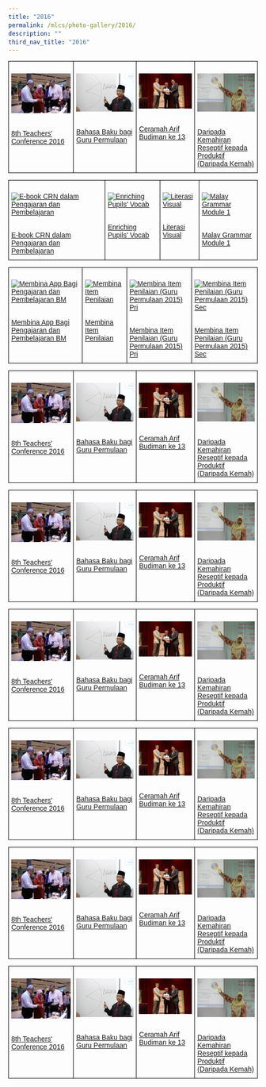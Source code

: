 ```yaml
---
title: "2016"
permalink: /mlcs/photo-gallery/2016/
description: ""
third_nav_title: "2016"
---
```

<style type="text/css">
.tg  {border-collapse:collapse;border-spacing:0;}
.tg td{border-color:black;border-style:solid;border-width:1px;font-family:Arial, sans-serif;font-size:14px;
  overflow:hidden;padding:10px 5px;word-break:normal;}
.tg th{border-color:black;border-style:solid;border-width:1px;font-family:Arial, sans-serif;font-size:14px;
  font-weight:normal;overflow:hidden;padding:10px 5px;word-break:normal;}
.tg .tg-0lax{text-align:left;vertical-align:top}
</style>
<table class="tg">
<thead>
  <tr>
    <td class="tg-0lax"><p><a href="/mlcs/photo-gallery/2016/8th-teachers'-conference-2016"><img src="/images/8th-teacher's-conf-2016-(1).jpeg" alt="8th Teachers' Conference 2016"></a></p><br><a href="/mlcs/photo-gallery/2016/8th-teachers'-conference-2016">
8th Teachers' Conference 2016</a></td>
    <td class="tg-0lax"><p><a href="/mlcs/photo-gallery/2016/bahasa-baku-bagi-guru-permulaan"><img src="/images/bahasa-baku-2016-(1).jpeg" alt="Bahasa Baku bagi Guru Permulaan"></a></p><br><a href="/mlcs/photo-gallery/2016/bahasa-baku-bagi-guru-permulaan">Bahasa Baku bagi Guru Permulaan

</a></td>
    <td class="tg-0lax"><p><a href="/mlcs/photo-gallery/2016/ceramah-arif-budiman-13"><img src="/images/ceramah-arif-budiman-2016-ke-13-(12).jpeg" alt="Ceramah Arif Budiman ke 13"></a></p><br><a href="/mlcs/photo-gallery/2016/ceramah-arif-budiman-13">Ceramah Arif Budiman ke 13</a></td>
		    <td class="tg-0lax"><p><a href="/mlcs/photo-gallery/2016/daripada-kemahiran-reseptif-kepada-produktif-daripada-kemah"><img src="/images/2016-reseptif-img-(1).jpeg" alt="Daripada Kemahiran Reseptif kepada Produktif (Daripada Kemah)"></a></p><br><a href="/mlcs/photo-gallery/2016/daripada-kemahiran-reseptif-kepada-produktif-daripada-kemah">Daripada Kemahiran Reseptif kepada Produktif (Daripada Kemah)</a></td>
			</tr>
</thead>
</table>

<style type="text/css">
.tg  {border-collapse:collapse;border-spacing:0;}
.tg td{border-color:black;border-style:solid;border-width:1px;font-family:Arial, sans-serif;font-size:14px;
  overflow:hidden;padding:10px 5px;word-break:normal;}
.tg th{border-color:black;border-style:solid;border-width:1px;font-family:Arial, sans-serif;font-size:14px;
  font-weight:normal;overflow:hidden;padding:10px 5px;word-break:normal;}
.tg .tg-0lax{text-align:left;vertical-align:top}
</style>
<table class="tg">
<thead>
  <tr>
    <td class="tg-0lax"><p><a href="/mlcs/photo-gallery/2016/e-book-crn-dalam-pengajaran-dan-pembelajaran"><img src="![](/images/ebook-crn-2016-(5).jpeg)" alt="E-book CRN dalam Pengajaran dan Pembelajaran"></a></p><br><a href="/mlcs/photo-gallery/2016/e-book-crn-dalam-pengajaran-dan-pembelajaran">
E-book CRN dalam Pengajaran dan Pembelajaran</a></td>
    <td class="tg-0lax"><p><a href="/mlcs/photo-gallery/2016/enriching-pupils'-vocab"><img src="![](/images/2016-vocab-enrichment-(19).jpeg)" alt="Enriching Pupils' Vocab"></a></p><br><a href="/mlcs/photo-gallery/2016/enriching-pupils'-vocab">Enriching Pupils' Vocab
</a></td>
    <td class="tg-0lax"><p><a href="/mlcs/photo-gallery/2016/literasi-visual"><img src="![](/images/literasi-visual-2016-(3).jpeg)" alt="Literasi Visual"></a></p><br><a href="/mlcs/photo-gallery/2016/literasi-visual">Literasi Visual</a></td>
		    <td class="tg-0lax"><p><a href="/mlcs/photo-gallery/2016/malay-grammar-module-1"><img src="![](/images/malay-grammar-module-1-(11).jpeg)" alt="Malay Grammar Module 1"></a></p><br><a href="/mlcs/photo-gallery/2016/malay-grammar-module-1">Malay Grammar Module 1</a></td>
			</tr>
</thead>
</table>

<style type="text/css">
.tg  {border-collapse:collapse;border-spacing:0;}
.tg td{border-color:black;border-style:solid;border-width:1px;font-family:Arial, sans-serif;font-size:14px;
  overflow:hidden;padding:10px 5px;word-break:normal;}
.tg th{border-color:black;border-style:solid;border-width:1px;font-family:Arial, sans-serif;font-size:14px;
  font-weight:normal;overflow:hidden;padding:10px 5px;word-break:normal;}
.tg .tg-0lax{text-align:left;vertical-align:top}
</style>
<table class="tg">
<thead>
  <tr>
    <td class="tg-0lax"><p><a href="/mlcs/photo-gallery/2016/membina-app-bagi-pengajaran-dan-pembelajaran-bm"><img src="![](/images/app-building-2016-bahasa-melayu-(2).jpeg)" alt="Membina App Bagi Pengajaran dan Pembelajaran BM"></a></p><br><a href="/mlcs/photo-gallery/2016/membina-app-bagi-pengajaran-dan-pembelajaran-bm">
Membina App Bagi Pengajaran dan Pembelajaran BM</a></td>
    <td class="tg-0lax"><p><a href="/mlcs/photo-gallery/2016/membina-item-penilaian"><img src="![](/images/membina-item-penilaian-(9).jpeg)" alt="Membina Item Penilaian"></a></p><br><a href="/mlcs/photo-gallery/2016/membina-item-penilaian">Membina Item Penilaian

</a></td>
    <td class="tg-0lax"><p><a href="/mlcs/photo-gallery/2016/membina-item-penilaian-guru-permulaan-2015-pri"><img src="![](/images/membina-item-penilaian-pri-2016-(1).jpeg)" alt="Membina Item Penilaian (Guru Permulaan 2015) Pri"></a></p><br><a href="/mlcs/photo-gallery/2016/membina-item-penilaian-guru-permulaan-2015-pri">Membina Item Penilaian (Guru Permulaan 2015) Pri</a></td>
		    <td class="tg-0lax"><p><a href="/mlcs/photo-gallery/2016/membina-item-penilaian-guru-permulaan-2015-sec"><img src="![](/images/membina-item-penilaian-sec-2016-(6).jpeg)" alt="Membina Item Penilaian (Guru Permulaan 2015) Sec"></a></p><br><a href="/mlcs/photo-gallery/2016/membina-item-penilaian-guru-permulaan-2015-sec">Membina Item Penilaian (Guru Permulaan 2015) Sec</a></td>
			</tr>
</thead>
</table>

<style type="text/css">
.tg  {border-collapse:collapse;border-spacing:0;}
.tg td{border-color:black;border-style:solid;border-width:1px;font-family:Arial, sans-serif;font-size:14px;
  overflow:hidden;padding:10px 5px;word-break:normal;}
.tg th{border-color:black;border-style:solid;border-width:1px;font-family:Arial, sans-serif;font-size:14px;
  font-weight:normal;overflow:hidden;padding:10px 5px;word-break:normal;}
.tg .tg-0lax{text-align:left;vertical-align:top}
</style>
<table class="tg">
<thead>
  <tr>
    <td class="tg-0lax"><p><a href="/mlcs/photo-gallery/2016/8th-teachers'-conference-2016"><img src="/images/8th-teacher's-conf-2016-(1).jpeg" alt="8th Teachers' Conference 2016"></a></p><br><a href="/mlcs/photo-gallery/2016/8th-teachers'-conference-2016">
8th Teachers' Conference 2016</a></td>
    <td class="tg-0lax"><p><a href="/mlcs/photo-gallery/2016/bahasa-baku-bagi-guru-permulaan"><img src="/images/bahasa-baku-2016-(1).jpeg" alt="Bahasa Baku bagi Guru Permulaan"></a></p><br><a href="/mlcs/photo-gallery/2016/bahasa-baku-bagi-guru-permulaan">Bahasa Baku bagi Guru Permulaan

</a></td>
    <td class="tg-0lax"><p><a href="/mlcs/photo-gallery/2016/ceramah-arif-budiman-13"><img src="/images/ceramah-arif-budiman-2016-ke-13-(12).jpeg" alt="Ceramah Arif Budiman ke 13"></a></p><br><a href="/mlcs/photo-gallery/2016/ceramah-arif-budiman-13">Ceramah Arif Budiman ke 13</a></td>
		    <td class="tg-0lax"><p><a href="/mlcs/photo-gallery/2016/daripada-kemahiran-reseptif-kepada-produktif-daripada-kemah"><img src="/images/2016-reseptif-img-(1).jpeg" alt="Daripada Kemahiran Reseptif kepada Produktif (Daripada Kemah)"></a></p><br><a href="/mlcs/photo-gallery/2016/daripada-kemahiran-reseptif-kepada-produktif-daripada-kemah">Daripada Kemahiran Reseptif kepada Produktif (Daripada Kemah)</a></td>
			</tr>
</thead>
</table>

<style type="text/css">
.tg  {border-collapse:collapse;border-spacing:0;}
.tg td{border-color:black;border-style:solid;border-width:1px;font-family:Arial, sans-serif;font-size:14px;
  overflow:hidden;padding:10px 5px;word-break:normal;}
.tg th{border-color:black;border-style:solid;border-width:1px;font-family:Arial, sans-serif;font-size:14px;
  font-weight:normal;overflow:hidden;padding:10px 5px;word-break:normal;}
.tg .tg-0lax{text-align:left;vertical-align:top}
</style>
<table class="tg">
<thead>
  <tr>
    <td class="tg-0lax"><p><a href="/mlcs/photo-gallery/2016/8th-teachers'-conference-2016"><img src="/images/8th-teacher's-conf-2016-(1).jpeg" alt="8th Teachers' Conference 2016"></a></p><br><a href="/mlcs/photo-gallery/2016/8th-teachers'-conference-2016">
8th Teachers' Conference 2016</a></td>
    <td class="tg-0lax"><p><a href="/mlcs/photo-gallery/2016/bahasa-baku-bagi-guru-permulaan"><img src="/images/bahasa-baku-2016-(1).jpeg" alt="Bahasa Baku bagi Guru Permulaan"></a></p><br><a href="/mlcs/photo-gallery/2016/bahasa-baku-bagi-guru-permulaan">Bahasa Baku bagi Guru Permulaan

</a></td>
    <td class="tg-0lax"><p><a href="/mlcs/photo-gallery/2016/ceramah-arif-budiman-13"><img src="/images/ceramah-arif-budiman-2016-ke-13-(12).jpeg" alt="Ceramah Arif Budiman ke 13"></a></p><br><a href="/mlcs/photo-gallery/2016/ceramah-arif-budiman-13">Ceramah Arif Budiman ke 13</a></td>
		    <td class="tg-0lax"><p><a href="/mlcs/photo-gallery/2016/daripada-kemahiran-reseptif-kepada-produktif-daripada-kemah"><img src="/images/2016-reseptif-img-(1).jpeg" alt="Daripada Kemahiran Reseptif kepada Produktif (Daripada Kemah)"></a></p><br><a href="/mlcs/photo-gallery/2016/daripada-kemahiran-reseptif-kepada-produktif-daripada-kemah">Daripada Kemahiran Reseptif kepada Produktif (Daripada Kemah)</a></td>
			</tr>
</thead>
</table>

<style type="text/css">
.tg  {border-collapse:collapse;border-spacing:0;}
.tg td{border-color:black;border-style:solid;border-width:1px;font-family:Arial, sans-serif;font-size:14px;
  overflow:hidden;padding:10px 5px;word-break:normal;}
.tg th{border-color:black;border-style:solid;border-width:1px;font-family:Arial, sans-serif;font-size:14px;
  font-weight:normal;overflow:hidden;padding:10px 5px;word-break:normal;}
.tg .tg-0lax{text-align:left;vertical-align:top}
</style>
<table class="tg">
<thead>
  <tr>
    <td class="tg-0lax"><p><a href="/mlcs/photo-gallery/2016/8th-teachers'-conference-2016"><img src="/images/8th-teacher's-conf-2016-(1).jpeg" alt="8th Teachers' Conference 2016"></a></p><br><a href="/mlcs/photo-gallery/2016/8th-teachers'-conference-2016">
8th Teachers' Conference 2016</a></td>
    <td class="tg-0lax"><p><a href="/mlcs/photo-gallery/2016/bahasa-baku-bagi-guru-permulaan"><img src="/images/bahasa-baku-2016-(1).jpeg" alt="Bahasa Baku bagi Guru Permulaan"></a></p><br><a href="/mlcs/photo-gallery/2016/bahasa-baku-bagi-guru-permulaan">Bahasa Baku bagi Guru Permulaan

</a></td>
    <td class="tg-0lax"><p><a href="/mlcs/photo-gallery/2016/ceramah-arif-budiman-13"><img src="/images/ceramah-arif-budiman-2016-ke-13-(12).jpeg" alt="Ceramah Arif Budiman ke 13"></a></p><br><a href="/mlcs/photo-gallery/2016/ceramah-arif-budiman-13">Ceramah Arif Budiman ke 13</a></td>
		    <td class="tg-0lax"><p><a href="/mlcs/photo-gallery/2016/daripada-kemahiran-reseptif-kepada-produktif-daripada-kemah"><img src="/images/2016-reseptif-img-(1).jpeg" alt="Daripada Kemahiran Reseptif kepada Produktif (Daripada Kemah)"></a></p><br><a href="/mlcs/photo-gallery/2016/daripada-kemahiran-reseptif-kepada-produktif-daripada-kemah">Daripada Kemahiran Reseptif kepada Produktif (Daripada Kemah)</a></td>
			</tr>
</thead>
</table>

<style type="text/css">
.tg  {border-collapse:collapse;border-spacing:0;}
.tg td{border-color:black;border-style:solid;border-width:1px;font-family:Arial, sans-serif;font-size:14px;
  overflow:hidden;padding:10px 5px;word-break:normal;}
.tg th{border-color:black;border-style:solid;border-width:1px;font-family:Arial, sans-serif;font-size:14px;
  font-weight:normal;overflow:hidden;padding:10px 5px;word-break:normal;}
.tg .tg-0lax{text-align:left;vertical-align:top}
</style>
<table class="tg">
<thead>
  <tr>
    <td class="tg-0lax"><p><a href="/mlcs/photo-gallery/2016/8th-teachers'-conference-2016"><img src="/images/8th-teacher's-conf-2016-(1).jpeg" alt="8th Teachers' Conference 2016"></a></p><br><a href="/mlcs/photo-gallery/2016/8th-teachers'-conference-2016">
8th Teachers' Conference 2016</a></td>
    <td class="tg-0lax"><p><a href="/mlcs/photo-gallery/2016/bahasa-baku-bagi-guru-permulaan"><img src="/images/bahasa-baku-2016-(1).jpeg" alt="Bahasa Baku bagi Guru Permulaan"></a></p><br><a href="/mlcs/photo-gallery/2016/bahasa-baku-bagi-guru-permulaan">Bahasa Baku bagi Guru Permulaan

</a></td>
    <td class="tg-0lax"><p><a href="/mlcs/photo-gallery/2016/ceramah-arif-budiman-13"><img src="/images/ceramah-arif-budiman-2016-ke-13-(12).jpeg" alt="Ceramah Arif Budiman ke 13"></a></p><br><a href="/mlcs/photo-gallery/2016/ceramah-arif-budiman-13">Ceramah Arif Budiman ke 13</a></td>
		    <td class="tg-0lax"><p><a href="/mlcs/photo-gallery/2016/daripada-kemahiran-reseptif-kepada-produktif-daripada-kemah"><img src="/images/2016-reseptif-img-(1).jpeg" alt="Daripada Kemahiran Reseptif kepada Produktif (Daripada Kemah)"></a></p><br><a href="/mlcs/photo-gallery/2016/daripada-kemahiran-reseptif-kepada-produktif-daripada-kemah">Daripada Kemahiran Reseptif kepada Produktif (Daripada Kemah)</a></td>
			</tr>
</thead>
</table>

<style type="text/css">
.tg  {border-collapse:collapse;border-spacing:0;}
.tg td{border-color:black;border-style:solid;border-width:1px;font-family:Arial, sans-serif;font-size:14px;
  overflow:hidden;padding:10px 5px;word-break:normal;}
.tg th{border-color:black;border-style:solid;border-width:1px;font-family:Arial, sans-serif;font-size:14px;
  font-weight:normal;overflow:hidden;padding:10px 5px;word-break:normal;}
.tg .tg-0lax{text-align:left;vertical-align:top}
</style>
<table class="tg">
<thead>
  <tr>
    <td class="tg-0lax"><p><a href="/mlcs/photo-gallery/2016/8th-teachers'-conference-2016"><img src="/images/8th-teacher's-conf-2016-(1).jpeg" alt="8th Teachers' Conference 2016"></a></p><br><a href="/mlcs/photo-gallery/2016/8th-teachers'-conference-2016">
8th Teachers' Conference 2016</a></td>
    <td class="tg-0lax"><p><a href="/mlcs/photo-gallery/2016/bahasa-baku-bagi-guru-permulaan"><img src="/images/bahasa-baku-2016-(1).jpeg" alt="Bahasa Baku bagi Guru Permulaan"></a></p><br><a href="/mlcs/photo-gallery/2016/bahasa-baku-bagi-guru-permulaan">Bahasa Baku bagi Guru Permulaan

</a></td>
    <td class="tg-0lax"><p><a href="/mlcs/photo-gallery/2016/ceramah-arif-budiman-13"><img src="/images/ceramah-arif-budiman-2016-ke-13-(12).jpeg" alt="Ceramah Arif Budiman ke 13"></a></p><br><a href="/mlcs/photo-gallery/2016/ceramah-arif-budiman-13">Ceramah Arif Budiman ke 13</a></td>
		    <td class="tg-0lax"><p><a href="/mlcs/photo-gallery/2016/daripada-kemahiran-reseptif-kepada-produktif-daripada-kemah"><img src="/images/2016-reseptif-img-(1).jpeg" alt="Daripada Kemahiran Reseptif kepada Produktif (Daripada Kemah)"></a></p><br><a href="/mlcs/photo-gallery/2016/daripada-kemahiran-reseptif-kepada-produktif-daripada-kemah">Daripada Kemahiran Reseptif kepada Produktif (Daripada Kemah)</a></td>
			</tr>
</thead>
</table>

<style type="text/css">
.tg  {border-collapse:collapse;border-spacing:0;}
.tg td{border-color:black;border-style:solid;border-width:1px;font-family:Arial, sans-serif;font-size:14px;
  overflow:hidden;padding:10px 5px;word-break:normal;}
.tg th{border-color:black;border-style:solid;border-width:1px;font-family:Arial, sans-serif;font-size:14px;
  font-weight:normal;overflow:hidden;padding:10px 5px;word-break:normal;}
.tg .tg-0lax{text-align:left;vertical-align:top}
</style>
<table class="tg">
<thead>
  <tr>
    <td class="tg-0lax"><p><a href="/mlcs/photo-gallery/2016/8th-teachers'-conference-2016"><img src="/images/8th-teacher's-conf-2016-(1).jpeg" alt="8th Teachers' Conference 2016"></a></p><br><a href="/mlcs/photo-gallery/2016/8th-teachers'-conference-2016">
8th Teachers' Conference 2016</a></td>
    <td class="tg-0lax"><p><a href="/mlcs/photo-gallery/2016/bahasa-baku-bagi-guru-permulaan"><img src="/images/bahasa-baku-2016-(1).jpeg" alt="Bahasa Baku bagi Guru Permulaan"></a></p><br><a href="/mlcs/photo-gallery/2016/bahasa-baku-bagi-guru-permulaan">Bahasa Baku bagi Guru Permulaan

</a></td>
    <td class="tg-0lax"><p><a href="/mlcs/photo-gallery/2016/ceramah-arif-budiman-13"><img src="/images/ceramah-arif-budiman-2016-ke-13-(12).jpeg" alt="Ceramah Arif Budiman ke 13"></a></p><br><a href="/mlcs/photo-gallery/2016/ceramah-arif-budiman-13">Ceramah Arif Budiman ke 13</a></td>
		    <td class="tg-0lax"><p><a href="/mlcs/photo-gallery/2016/daripada-kemahiran-reseptif-kepada-produktif-daripada-kemah"><img src="/images/2016-reseptif-img-(1).jpeg" alt="Daripada Kemahiran Reseptif kepada Produktif (Daripada Kemah)"></a></p><br><a href="/mlcs/photo-gallery/2016/daripada-kemahiran-reseptif-kepada-produktif-daripada-kemah">Daripada Kemahiran Reseptif kepada Produktif (Daripada Kemah)</a></td>
			</tr>
</thead>
</table>